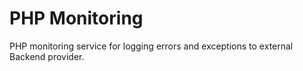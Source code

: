 # PHP Monitoring

PHP monitoring service for logging errors and exceptions to external Backend provider.